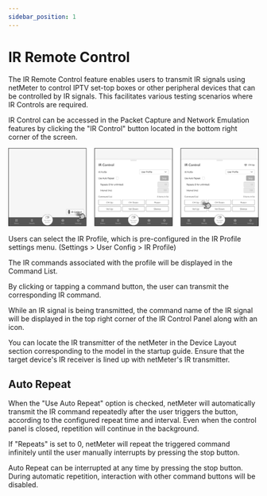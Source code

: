 ```yaml
---
sidebar_position: 1
---
```


# IR Remote Control

The IR Remote Control feature enables users to transmit IR signals using netMeter to control 
IPTV set-top boxes or other peripheral devices that can be controlled by IR signals. 
This facilitates various testing scenarios where IR Controls are required.

IR Control can be accessed in the Packet Capture and Network Emulation features 
by clicking the "IR Control" button located in the bottom right corner of the screen.

![IRRemote](../img/IRRemote.png)

Users can select the IR Profile, which is pre-configured in the IR Profile settings menu. 
(Settings > User Config > IR Profile)

The IR commands associated with the profile will be displayed in the Command List.

By clicking or tapping a command button, the user can transmit the corresponding IR command.

While an IR signal is being transmitted, the command name of the IR signal 
will be displayed in the top right corner of the IR Control Panel along with an icon.

You can locate the IR transmitter of the netMeter in the Device Layout section corresponding to the 
model in the startup guide. Ensure that the target device's IR receiver is lined up with netMeter's IR transmitter.

## Auto Repeat

When the "Use Auto Repeat" option is checked, netMeter will automatically transmit the IR command repeatedly 
after the user triggers the button, according to the configured repeat time and interval. 
Even when the control panel is closed, repetition will continue in the background.

If "Repeats" is set to 0, netMeter will repeat the triggered command infinitely until the user manually 
interrupts by pressing the stop button.

Auto Repeat can be interrupted at any time by pressing the stop button. During automatic repetition, 
interaction with other command buttons will be disabled.